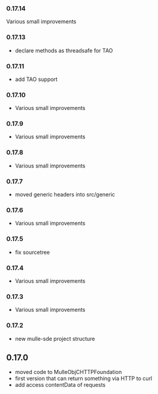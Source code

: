### 0.17.14

Various small improvements

### 0.17.13

* declare methods as threadsafe for TAO

### 0.17.11


* add TAO support

### 0.17.10

* Various small improvements

### 0.17.9

* Various small improvements

### 0.17.8

* Various small improvements

### 0.17.7

* moved generic headers into src/generic

### 0.17.6

* Various small improvements

### 0.17.5

* fix sourcetree

### 0.17.4

* Various small improvements

### 0.17.3

* Various small improvements

### 0.17.2

* new mulle-sde project structure

## 0.17.0

* moved code to MulleObjCHTTPFoundation
* first version that can return something via HTTP to curl
* add access contentData of requests
